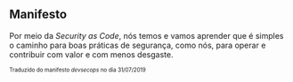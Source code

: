 ## Manifesto

Por meio da *Security as Code*, nós temos e vamos aprender que é simples o caminho para boas práticas de segurança, como nós, para operar e contribuir com valor e com menos desgaste.

<sub><sup>Traduzido do manifesto *devsecops* no dia 31/07/2019</sup></sub>
